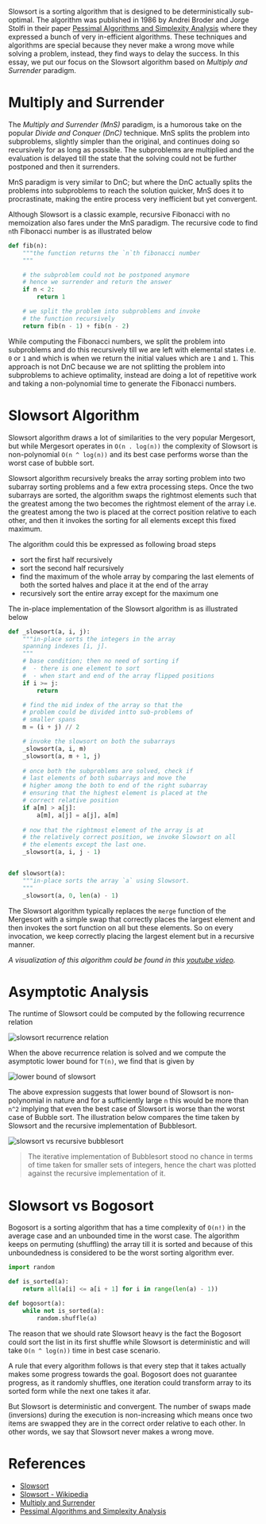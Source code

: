 Slowsort is a sorting algorithm that is designed to be deterministically sub-optimal. The algorithm was published in 1986 by Andrei Broder and Jorge Stolfi in their paper [Pessimal Algorithms and Simplexity Analysis](https://www.researchgate.net/publication/2805500_Pessimal_Algorithms_and_Simplexity_Analysis) where they expressed a bunch of very in-efficient algorithms. These techniques and algorithms are special because they never make a wrong move while solving a problem, instead, they find ways to delay the success. In this essay, we put our focus on the Slowsort algorithm based on *Multiply and Surrender* paradigm.

# Multiply and Surrender

The *Multiply and Surrender (MnS)* paradigm, is a humorous take on the popular *Divide and Conquer (DnC)* technique. MnS splits the problem into subproblems, slightly simpler than the original, and continues doing so recursively for as long as possible. The subproblems are multiplied and the evaluation is delayed till the state that the solving could not be further postponed and then it surrenders.

MnS paradigm is very similar to DnC; but where the DnC actually splits the problems into subproblems to reach the solution quicker, MnS does it to procrastinate, making the entire process very inefficient but yet convergent.

Although Slowsort is a classic example, recursive Fibonacci with no memoization also fares under the MnS paradigm. The recursive code to find `n`th Fibonacci number is as illustrated below

```python
def fib(n):
    """the function returns the `n`th fibonacci number
    """

    # the subproblem could not be postponed anymore
    # hence we surrender and return the answer
    if n < 2:
        return 1

    # we split the problem into subproblems and invoke
    # the function recursively
    return fib(n - 1) + fib(n - 2)
```

While computing the Fibonacci numbers, we split the problem into subproblems and do this recursively till we are left with elemental states i.e. `0` or `1` and which is when we return the initial values which are `1` and `1`. This approach is not DnC because we are not splitting the problem into subproblems to achieve optimality, instead are doing a lot of repetitive work and taking a non-polynomial time to generate the Fibonacci numbers.

# Slowsort Algorithm

Slowsort algorithm draws a lot of similarities to the very popular Mergesort, but while Mergesort operates in `O(n . log(n))` the complexity of Slowsort is non-polynomial `O(n ^ log(n))` and its best case performs worse than the worst case of bubble sort.

Slowsort algorithm recursively breaks the array sorting problem into two subarray sorting problems and a few extra processing steps. Once the two subarrays are sorted, the algorithm swaps the rightmost elements such that the greatest among the two becomes the rightmost element of the array i.e. the greatest among the two is placed at the correct position relative to each other, and then it invokes the sorting for all elements except this fixed maximum.

The algorithm could this be expressed as following broad steps

- sort the first half recursively
- sort the second half recursively
- find the maximum of the whole array by comparing the last elements of both the sorted halves and place it at the end of the array
- recursively sort the entire array except for the maximum one

The in-place implementation of the Slowsort algorithm is as illustrated below

```python
def _slowsort(a, i, j):
    """in-place sorts the integers in the array
    spanning indexes [i, j].
    """
    # base condition; then no need of sorting if
    #  - there is one element to sort
    #  - when start and end of the array flipped positions
    if i >= j:
        return

    # find the mid index of the array so that the
    # problem could be divided intto sub-problems of
    # smaller spans
    m = (i + j) // 2

    # invoke the slowsort on both the subarrays
    _slowsort(a, i, m)
    _slowsort(a, m + 1, j)
  
    # once both the subproblems are solved, check if
    # last elements of both subarrays and move the
    # higher among the both to end of the right subarray
    # ensuring that the highest element is placed at the
    # correct relative position
    if a[m] > a[j]:
        a[m], a[j] = a[j], a[m]
  
    # now that the rightmost element of the array is at
    # the relatively correct position, we invoke Slowsort on all
    # the elements except the last one.
    _slowsort(a, i, j - 1)


def slowsort(a):
    """in-place sorts the array `a` using Slowsort.
    """
    _slowsort(a, 0, len(a) - 1)
```

The Slowsort algorithm typically replaces the `merge` function of the Mergesort with a simple swap that correctly places the largest element and then invokes the sort function on all but these elements. So on every invocation, we keep correctly placing the largest element but in a recursive manner.

*A visualization of this algorithm could be found in this [youtube video](https://www.youtube.com/watch?v=QbRoyhGdjnA).*

# Asymptotic Analysis

The runtime of Slowsort could be computed by the following recurrence relation

![slowsort recurrence relation](https://user-images.githubusercontent.com/4745789/88473102-cb594e80-cf37-11ea-9015-217c3eda50d6.png)

When the above recurrence relation is solved and we compute the asymptotic lower bound for `T(n)`, we find that is given by

![lower bound of slowsort](https://user-images.githubusercontent.com/4745789/88473128-14a99e00-cf38-11ea-905b-f3f473a0d74c.png)

The above expression suggests that lower bound of Slowsort is non-polynomial in nature and for a sufficiently large `n` this would be more than `n^2` implying that even the best case of Slowsort is worse than the worst case of Bubble sort. The illustration below compares the time taken by Slowsort and the recursive implementation of Bubblesort.

![slowsort vs recursive bubblesort](https://user-images.githubusercontent.com/4745789/88475549-8e4c8680-cf4e-11ea-8ee4-9f7ed345ff5d.png)

> The iterative implementation of Bubblesort stood no chance in terms of time taken for smaller sets of integers, hence the chart was plotted against the recursive implementation of it.

# Slowsort vs Bogosort

Bogosort is a sorting algorithm that has a time complexity of `O(n!)` in the average case and an unbounded time in the worst case. The algorithm keeps on permuting (shuffling) the array till it is sorted and because of this unboundedness is considered to be the worst sorting algorithm ever.

```python
import random

def is_sorted(a):
    return all(a[i] <= a[i + 1] for i in range(len(a) - 1))

def bogosort(a):
    while not is_sorted(a):
        random.shuffle(a)
```

The reason that we should rate Slowsort heavy is the fact the Bogosort could sort the list in its first shuffle while Slowsort is deterministic and will take `O(n ^ log(n))` time in best case scenario.

A rule that every algorithm follows is that every step that it takes actually makes some progress towards the goal. Bogosort does not guarantee progress, as it randomly shuffles, one iteration could transform array to its sorted form while the next one takes it afar.

But Slowsort is deterministic and convergent. The number of swaps made (inversions) during the execution is non-increasing which means once two items are swapped they are in the correct order relative to each other. In other words, we say that Slowsort never makes a wrong move.

# References

- [Slowsort](https://wiki.c2.com/?SlowSort)
- [Slowsort - Wikipedia](https://en.wikipedia.org/wiki/Slowsort)
- [Multiply and Surrender](https://wiki.c2.com/?MultiplyAndSurrender)
- [Pessimal Algorithms and Simplexity Analysis](https://www.researchgate.net/publication/2805500_Pessimal_Algorithms_and_Simplexity_Analysis)
